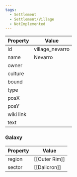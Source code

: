 ```yaml
---
tags:
  - Settlement
  - Settlement/Village
  - NotImplemented
---
```


| Property  | Value           |
| --------- | --------------- |
| id        | village_nevarro |
| name      | Nevarro         |
| owner     |                 |
| culture   |                 |
| bound     |                 |
| type      |                 |
| posX      |                 |
| posY      |                 |
| wiki link |                 |
| text      |                 |

### Galaxy
| Property | Value         |
| -------- | ------------- |
| region   | [[Outer Rim]] |
| sector   | [[Dalicron]]  |
